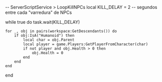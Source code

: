 -- ServerScriptService > LoopKillNPCs
local KILL_DELAY = 2  -- segundos entre cada "varredura" de NPCs

while true do
    task.wait(KILL_DELAY)

    for _, obj in pairs(workspace:GetDescendants()) do
        if obj:IsA("Humanoid") then
            local char = obj.Parent
            local player = game.Players:GetPlayerFromCharacter(char)
            if not player and obj.Health > 0 then
                obj.Health = 0
            end
        end
    end
end

